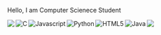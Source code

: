 Hello, I am Computer Scienece Student 


<img align="left" width="%47" src="https://github-readme-stats.vercel.app/api?username=blindka&show_icons=true&theme=radical" />

<img width="%47" src="https://github-readme-stats.vercel.app/api/top-langs/?username=blindka&layout=compact" />

<img align="left" alt="C" src="https://img.shields.io/badge/c-%2300599C.svg?style=for-the-badge&logo=c&logoColor=white" />
<img align="left" alt="Javascript" src="https://img.shields.io/badge/javascript-%23323330.svg?style=for-the-badge&logo=javascript&logoColor=%23F7DF1E" />
<img align="left" alt="Python" src="https://img.shields.io/badge/python-3670A0?style=for-the-badge&logo=python&logoColor=ffdd54" />
<img align="left" alt="HTML5" src="https://img.shields.io/badge/html5-%23E34F26.svg?style=for-the-badge&logo=html5&logoColor=white" />
<img align="left" alt="Java" src="https://img.shields.io/badge/java-%23ED8B00.svg?style=for-the-badge&logo=openjdk&logoColor=white" />




